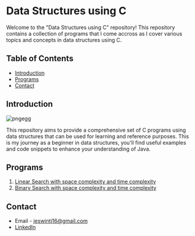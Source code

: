 # Data Structures using C

Welcome to the "Data Structures using C" repository! This repository contains a collection of programs that I come accross as I cover various topics and concepts in data structures using C.

## Table of Contents

- [Introduction](#introduction)
- [Programs](#programs)
- [Contact](#contact)

## Introduction

![pngegg](https://github.com/user-attachments/assets/a2c6e174-db93-4dcf-ba97-04b73cd7841f)

This repository aims to provide a comprehensive set of C programs using data structures that can be used for learning and reference purposes. This is my journey as a beginner in data structures, you'll find useful examples and code snippets to enhance your understanding of Java.

## Programs

1. [Linear Search with space complexity and time complexity](linearSearch.c)
2. [Binary Search with space complexity and time complexity](binarSearch.c)

## Contact

- Email - jeswintj16@gmail.com
- [LinkedIn](https://www.linkedin.com/in/jeswin-thampichan-joseph-4ba542204/)
